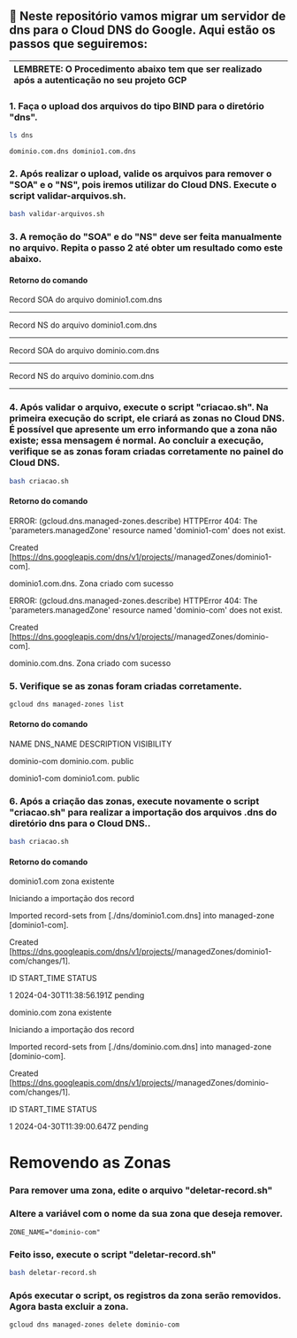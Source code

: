 ## 🚀 Neste repositório vamos migrar um servidor de dns para o Cloud DNS do Google. Aqui estão os passos que seguiremos:

| LEMBRETE: O Procedimento abaixo tem que ser realizado após a autenticação no seu projeto GCP |
| :------------------------------------------------------------------------------------------- |

### 1. Faça o upload dos arquivos do tipo BIND para o diretório "dns".
```bash
ls dns 
```
`dominio.com.dns dominio1.com.dns`

### 2. Após realizar o upload, valide os arquivos para remover o "SOA" e o "NS", pois iremos utilizar do Cloud DNS. Execute o script validar-arquivos.sh.
```bash
bash validar-arquivos.sh
```

### 3. A remoção do "SOA" e do "NS" deve ser feita manualmente no arquivo. Repita o passo 2 até obter um resultado como este abaixo.

#### Retorno do comando
Record SOA do arquivo dominio1.com.dns
 
----------------------------------------------------------------
Record NS do arquivo dominio1.com.dns
 
----------------------------------------------------------------
Record SOA do arquivo dominio.com.dns
 
----------------------------------------------------------------
Record NS do arquivo dominio.com.dns
 
----------------------------------------------------------------

### 4. Após validar o arquivo, execute o script "criacao.sh". Na primeira execução do script, ele criará as zonas no Cloud DNS. É possível que apresente um erro informando que a zona não existe; essa mensagem é normal. Ao concluir a execução, verifique se as zonas foram criadas corretamente no painel do Cloud DNS.

```bash
bash criacao.sh
```
#### Retorno do comando 
ERROR: (gcloud.dns.managed-zones.describe) HTTPError 404: The 'parameters.managedZone' resource named 'dominio1-com' does not exist.

Created [https://dns.googleapis.com/dns/v1/projects/<project-id>/managedZones/dominio1-com].

dominio1.com.dns. Zona criado com sucesso

ERROR: (gcloud.dns.managed-zones.describe) HTTPError 404: The 'parameters.managedZone' resource named 'dominio-com' does not exist.

Created [https://dns.googleapis.com/dns/v1/projects/<project-id>/managedZones/dominio-com].

dominio.com.dns. Zona criado com sucesso


### 5. Verifique se as zonas foram criadas corretamente.

```bash
gcloud dns managed-zones list
```
#### Retorno do comando
NAME          DNS_NAME       DESCRIPTION  VISIBILITY

dominio-com   dominio.com.                public

dominio1-com  dominio1.com.               public

### 6. Após a criação das zonas, execute novamente o script "criacao.sh" para realizar a importação dos arquivos .dns do diretório dns para o Cloud DNS..

```bash
bash criacao.sh
```
#### Retorno do comando
dominio1.com zona existente

Iniciando a importação dos record

Imported record-sets from [./dns/dominio1.com.dns] into managed-zone [dominio1-com].

Created [https://dns.googleapis.com/dns/v1/projects/<project-id>/managedZones/dominio1-com/changes/1].

ID  START_TIME                STATUS

1   2024-04-30T11:38:56.191Z  pending

dominio.com zona existente

Iniciando a importação dos record

Imported record-sets from [./dns/dominio.com.dns] into managed-zone [dominio-com].

Created [https://dns.googleapis.com/dns/v1/projects/<project-id>/managedZones/dominio-com/changes/1].

ID  START_TIME                STATUS

1   2024-04-30T11:39:00.647Z  pending


# Removendo as Zonas
### Para remover uma zona, edite o arquivo "deletar-record.sh"
### Altere a variável com o nome da sua zona que deseja remover.
`ZONE_NAME="dominio-com"`
### Feito isso, execute o script "deletar-record.sh"
```bash
bash deletar-record.sh
```
### Após executar o script, os registros da zona serão removidos. Agora basta excluir a zona.
```bash
gcloud dns managed-zones delete dominio-com
```
